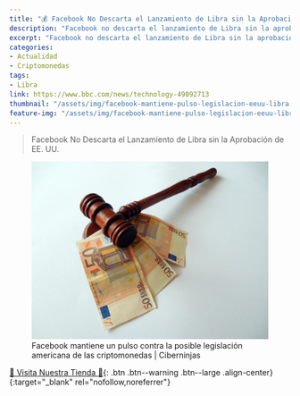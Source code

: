 ```yaml
---
title: "💰 Facebook No Descarta el Lanzamiento de Libra sin la Aprobación de EE. UU."
description: "Facebook no descarta el lanzamiento de Libra sin la aprobación de EE. UU."
excerpt: "Facebook no descarta el lanzamiento de Libra sin la aprobación de EE. UU."
categories:
- Actualidad
- Criptomonedas
tags:
- Libra
link: https://www.bbc.com/news/technology-49092713
thumbnail: "/assets/img/facebook-mantiene-pulso-legislacion-eeuu-libra.jpg"
feature-img: "/assets/img/facebook-mantiene-pulso-legislacion-eeuu-libra.jpg"
---
```

> Facebook No Descarta el Lanzamiento de Libra sin la Aprobación de EE. UU.

<figure>
    <a href="/assets/img/facebook-mantiene-pulso-legislacion-eeuu-libra.jpg" class="image-popup"><img src="/assets/img/facebook-mantiene-pulso-legislacion-eeuu-libra.jpg"></a>
    <figcaption>Facebook mantiene un pulso contra la posible legislación americana de las criptomonedas | Ciberninjas</figcaption>
</figure>

[🎁 Visita Nuestra Tienda 🎁](https://www.amazon.es/shop/cibercursos){: .btn .btn--warning .btn--large .align-center}{:target="_blank" rel="nofollow,noreferrer"}